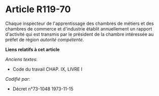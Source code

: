 # Article R119-70

Chaque inspecteur de l'apprentissage des chambres de métiers et des chambres de commerce et d'industrie établit annuellement
un rapport d'activité qui est transmis par le président de la chambre intéressée au préfet de région *autorité compétente*.

**Liens relatifs à cet article**

_Anciens textes_:

  - Code du travail CHAP. IX, LIVRE I

_Codifié par_:

  - Décret n°73-1048 1973-11-15

